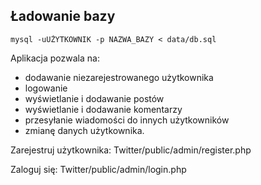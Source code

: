 ## Ładowanie bazy

``mysql -uUŻYTKOWNIK -p NAZWA_BAZY < data/db.sql``


Aplikacja pozwala na:
- dodawanie niezarejestrowanego użytkownika
- logowanie
- wyświetlanie i dodawanie postów
- wyświetlanie i dodawanie komentarzy
- przesyłanie wiadomości do innych użytkowników
- zmianę danych użytkownika.

Zarejestruj użytkownika:
Twitter/public/admin/register.php

Zaloguj się:
Twitter/public/admin/login.php
